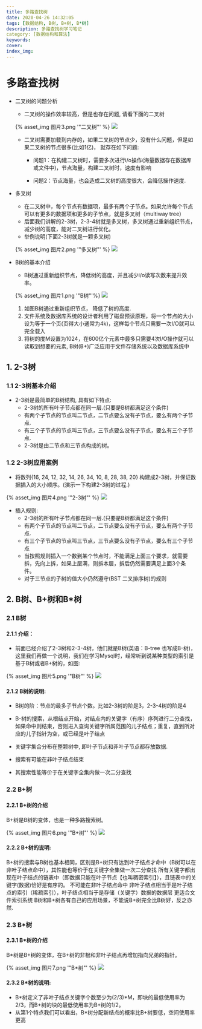 ```yaml
---
title: 多路查找树
date: 2020-04-26 14:32:05
tags: [数据结构, B树, B+树, B*树]
description: 多路查找树学习笔记
category: [数据结构和算法]
keywords:
cover:
index_img:
---
```




# 多路查找树

- 二叉树的问题分析

  - 二叉树的操作效率较高，但是也存在问题, 请看下面的二叉树

  {% asset_img 图片3.png '"二叉树"' %}
  ![](./Btree/3.png)

  - 二叉树需要加载到内存的，如果二叉树的节点少，没有什么问题，但是如果二叉树的节点很多(比如1亿)， 就存在如下问题:

    - 问题1：在构建二叉树时，需要多次进行i/o操作(海量数据存在数据库或文件中)，节点海量，构建二叉树时，速度有影响

    - 问题2：节点海量，也会造成二叉树的高度很大，会降低操作速度.

- 多叉树

  - 在二叉树中，每个节点有数据项，最多有两个子节点。如果允许每个节点可以有更多的数据项和更多的子节点，就是多叉树（multiway tree）
  - 后面我们讲解的2-3树，2-3-4树就是多叉树，多叉树通过重新组织节点，减少树的高度，能对二叉树进行优化。
  - 举例说明(下面2-3树就是一颗多叉树)

  {% asset_img 图片2.png '"多叉树"' %}
 ![](./Btree/2.png)

- B树的基本介绍

  - B树通过重新组织节点，降低树的高度，并且减少i/o读写次数来提升效率。

  {% asset_img 图片1.png '"B树"'%}
 ![](./Btree/1.png)

  1. 如图B树通过重新组织节点， 降低了树的高度.
  2. 文件系统及数据库系统的设计者利用了磁盘预读原理，将一个节点的大小设为等于一个页(页得大小通常为4k)，这样每个节点只需要一次I/O就可以完全载入
  3. 将树的度M设置为1024，在600亿个元素中最多只需要4次I/O操作就可以读取到想要的元素, B树(B+)广泛应用于文件存储系统以及数据库系统中

## 1. 2-3树

### 1.1 2-3树基本介绍

- 2-3树是最简单的B树结构, 具有如下特点:
  - 2-3树的所有叶子节点都在同一层.(只要是B树都满足这个条件)
  - 有两个子节点的节点叫二节点，二节点要么没有子节点，要么有两个子节点.
  - 有三个子节点的节点叫三节点，三节点要么没有子节点，要么有三个子节点.
  - 2-3树是由二节点和三节点构成的树。 

### 1.2 2-3树应用案例

- 将数列{16, 24, 12, 32, 14, 26, 34, 10, 8, 28, 38, 20} 构建成2-3树，并保证数据插入的大小顺序。(演示一下构建2-3树的过程.)

{%  asset_img 图片4.png '"2-3树"' %}
 ![](./Btree/4.png)

- 插入规则:
  - 2-3树的所有叶子节点都在同一层.(只要是B树都满足这个条件)
  - 有两个子节点的节点叫二节点，二节点要么没有子节点，要么有两个子节点.
  - 有三个子节点的节点叫三节点，三节点要么没有子节点，要么有三个子节点
  - 当按照规则插入一个数到某个节点时，不能满足上面三个要求，就需要拆，先向上拆，如果上层满，则拆本层，拆后仍然需要满足上面3个条件。 
  - 对于三节点的子树的值大小仍然遵守(BST 二叉排序树)的规则

## 2. B树、B+树和B*树

### 2.1 B树

#### 2.1.1 介绍：

- 前面已经介绍了2-3树和2-3-4树，他们就是B树(英语：B-tree 也写成B-树)，这里我们再做一个说明，我们在学习Mysql时，经常听到说某种类型的索引是基于B树或者B+树的，如图:

{% asset_img 图片5.png '"B树"' %}
 ![](./Btree/5.png)

#### 2.1.2 B树的说明:

- B树的阶：节点的最多子节点个数。比如2-3树的阶是3，2-3-4树的阶是4
- B-树的搜索，从根结点开始，对结点内的关键字（有序）序列进行二分查找，如果命中则结束，否则进入查询关键字所属范围的儿子结点；重复，直到所对应的儿子指针为空，或已经是叶子结点

- 关键字集合分布在整颗树中, 即叶子节点和非叶子节点都存放数据.
- 搜索有可能在非叶子结点结束
- 其搜索性能等价于在关键字全集内做一次二分查找

### 2.2 B+树

#### 2.2.1 B+树的介绍

B+树是B树的变体，也是一种多路搜索树。

{% asset_img 图片6.png '"B+树"' %}
 ![](./Btree/6.png)

#### 2.2.2 B+树的说明:

B+树的搜索与B树也基本相同，区别是B+树只有达到叶子结点才命中（B树可以在非叶子结点命中），其性能也等价于在关键字全集做一次二分查找
所有关键字都出现在叶子结点的链表中（即数据只能在叶子节点【也叫稠密索引】），且链表中的关键字(数据)恰好是有序的。
不可能在非叶子结点命中
非叶子结点相当于是叶子结点的索引（稀疏索引），叶子结点相当于是存储（关键字）数据的数据层
更适合文件索引系统
B树和B+树各有自己的应用场景，不能说B+树完全比B树好，反之亦然.

### 2.3 B*树

#### 2.3.1 B*树的介绍

B*树是B+树的变体，在B+树的非根和非叶子结点再增加指向兄弟的指针。

{% asset_img 图片7.png '"B*树"' %}
 ![](./Btree/7.png)

#### 2.3.2 B*树的说明:

- B\*树定义了非叶子结点关键字个数至少为(2/3)*M，即块的最低使用率为2/3，而B+树的块的最低使用率为B+树的1/2。
- 从第1个特点我们可以看出，B*树分配新结点的概率比B+树要低，空间使用率更高
